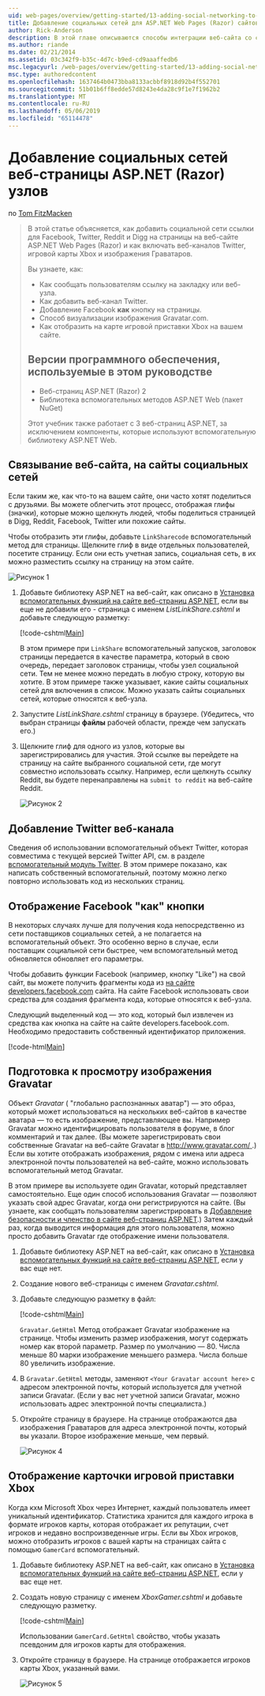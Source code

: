 ```yaml
---
uid: web-pages/overview/getting-started/13-adding-social-networking-to-your-web-site
title: Добавление социальных сетей для ASP.NET Web Pages (Razor) сайтов | Документация Майкрософт
author: Rick-Anderson
description: В этой главе описываются способы интеграции веб-сайта со службами социальных сетей. В этой главе вы узнаете, как сообщать пользователям ссылку на закладку или веб-сайта...
ms.author: riande
ms.date: 02/21/2014
ms.assetid: 03c342f9-b35c-4d7c-b9ed-cd9aaaffedb6
msc.legacyurl: /web-pages/overview/getting-started/13-adding-social-networking-to-your-web-site
msc.type: authoredcontent
ms.openlocfilehash: 1637464b0473bba8133acbbf8918d92b4f552701
ms.sourcegitcommit: 51b01b6ff8edde57d8243e4da28c9f1e7f1962b2
ms.translationtype: MT
ms.contentlocale: ru-RU
ms.lasthandoff: 05/06/2019
ms.locfileid: "65114478"
---
```

# <a name="adding-social-networking-to-aspnet-web-pages-razor-sites"></a>Добавление социальных сетей веб-страницы ASP.NET (Razor) узлов

по [Tom FitzMacken](https://github.com/tfitzmac)

> В этой статье объясняется, как добавить социальной сети ссылки для Facebook, Twitter, Reddit и Digg на страницы на веб-сайте ASP.NET Web Pages (Razor) и как включать веб-каналов Twitter, игровой карты Xbox и изображения Граватаров.
> 
> Вы узнаете, как:
> 
> - Как сообщать пользователям ссылку на закладку или веб-узла.
> - Как добавить веб-канал Twitter.
> - Добавление Facebook **как** кнопку на страницы.
> - Способ визуализации изображения Gravatar.com.
> - Как отобразить на карте игровой приставки Xbox на вашем сайте.
>   
> 
> ## <a name="software-versions-used-in-the-tutorial"></a>Версии программного обеспечения, используемые в этом руководстве
> 
> 
> - Веб-страниц ASP.NET (Razor) 2
> - Библиотека вспомогательных методов ASP.NET Web (пакет NuGet)
>   
> 
> Этот учебник также работает с 3 веб-страниц ASP.NET, за исключением компоненты, которые используют вспомогательную библиотеку ASP.NET Web.

<a id="Linking_Your_Website"></a>
## <a name="linking-your-website-on-social-networking-sites"></a>Связывание веб-сайта, на сайты социальных сетей

Если таким же, как что-то на вашем сайте, они часто хотят поделиться с друзьями. Вы можете облегчить этот процесс, отображая глифы (значки), которые можно щелкнуть людей, чтобы поделиться страницей в Digg, Reddit, Facebook, Twitter или похожие сайты.

Чтобы отобразить эти глифы, добавьте `LinkSharecode` вспомогательный метод для страницы. Щелкните глиф в виде отдельных пользователей, посетите страницу. Если они есть учетная запись, социальная сеть, в их можно разместить ссылку на страницу на этом сайте.

![Рисунок 1](13-adding-social-networking-to-your-web-site/_static/image1.jpg)

1. Добавьте библиотеку ASP.NET на веб-сайт, как описано в [Установка вспомогательных функций на сайте веб-страниц ASP.NET](https://go.microsoft.com/fwlink/?LinkId=252372), если вы еще не добавили его - страница с именем *ListLinkShare.cshtml* и добавьте следующую разметку:

    [!code-cshtml[Main](13-adding-social-networking-to-your-web-site/samples/sample1.cshtml)]

    В этом примере при `LinkShare` вспомогательный запусков, заголовок страницы передается в качестве параметра, который в свою очередь, передает заголовок страницы, чтобы узел социальной сети. Тем не менее можно передать в любую строку, которую вы хотите. В этом примере также указывает, какие сайты социальных сетей для включения в список. Можно указать сайты социальных сетей, которые относятся к веб-узла.
2. Запустите *ListLinkShare.cshtml* страницу в браузере. (Убедитесь, что выбран страницы **файлы** рабочей области, прежде чем запускать его.)
3. Щелкните глиф для одного из узлов, которые вы зарегистрировались для участия. Этой ссылке вы перейдете на страницу на сайте выбранного социальной сети, где могут совместно использовать ссылку. Например, если щелкнуть ссылку Reddit, вы будете перенаправлены на `submit to reddit` на веб-сайте Reddit.

     ![Рисунок 2](13-adding-social-networking-to-your-web-site/_static/image2.jpg)

<a id="Adding_a_Twitter_Feed"></a>
## <a name="adding-a-twitter-feed"></a>Добавление Twitter веб-канала

Сведения об использовании вспомогательный объект Twitter, которая совместима с текущей версией Twitter API, см. в разделе [вспомогательный модуль Twitter](../ui-layouts-and-themes/twitter-helper.md). В этом примере показано, как написать собственный вспомогательный, поэтому можно легко повторно использовать код из нескольких страниц.

<a id="Displaying_a_Facebook_Button"></a>
## <a name="displaying-a-facebook-quotlikequot-button"></a>Отображение Facebook &quot;как&quot; кнопки

В некоторых случаях лучше для получения кода непосредственно из сети поставщиков социальных сетей, а не полагается на вспомогательный объект. Это особенно верно в случае, если поставщик социальной сети быстрее, чем вспомогательный метод обновляется обновляет его параметры.

Чтобы добавить функции Facebook (например, кнопку "Like") на свой сайт, вы можете получить фрагменты кода из [на сайте developers.facebook.com](https://developers.facebook.com/) сайта. На сайте Facebook использовать свои средства для создания фрагмента кода, которые относятся к веб-узла.

Следующий выделенный код — это код, который был извлечен из средства как кнопка на сайте на сайте developers.facebook.com. Необходимо предоставить собственный идентификатор приложения.

[!code-html[Main](13-adding-social-networking-to-your-web-site/samples/sample2.html?highlight=7-14,16-17)]

<a id="Rendering_a_Gravatar_Image"></a>
## <a name="rendering-a-gravatar-image"></a>Подготовка к просмотру изображения Gravatar

Объект *Gravatar* ( &quot;глобально распознанных аватар&quot;) — это образ, который может использоваться на нескольких веб-сайтов в качестве аватара &#8212; то есть изображение, представляющее вы. Например Gravatar можно идентифицировать пользователя в форуме, в блог комментарий и так далее. (Вы можете зарегистрировать свои собственные Gravatar на веб-сайте Gravatar в [ http://www.gravatar.com/ ](http://www.gravatar.com/).) Если вы хотите отображать изображения, рядом с имена или адреса электронной почты пользователей на веб-сайте, можно использовать вспомогательный метод Gravatar.

В этом примере вы используете один Gravatar, который представляет самостоятельно. Еще один способ использования Gravatar — позволяют указать свой адрес Gravatar, когда они регистрируются на сайте. (Вы узнаете, как сообщать пользователям зарегистрировать в [Добавление безопасности и членство в сайте веб-страниц ASP.NET](https://go.microsoft.com/fwlink/?LinkId=202904).) Затем каждый раз, когда выводится информация для этого пользователя, можно просто добавить Gravatar где отображение имени пользователя.

1. Добавьте библиотеку ASP.NET на веб-сайт, как описано в [Установка вспомогательных функций на сайте веб-страниц ASP.NET](https://go.microsoft.com/fwlink/?LinkId=252372), если у вас еще нет.
2. Создание нового веб-страницы с именем *Gravatar.cshtml*.
3. Добавьте следующую разметку в файл: 

    [!code-cshtml[Main](13-adding-social-networking-to-your-web-site/samples/sample3.cshtml)]

    `Gravatar.GetHtml` Метод отображает Gravatar изображение на странице. Чтобы изменить размер изображения, могут содержать номер как второй параметр. Размер по умолчанию — 80. Числа меньше 80 марки изображение меньшего размера. Числа больше 80 увеличить изображение.
4. В `Gravatar.GetHtml` методы, заменяют `<Your Gravatar account here>` с адресом электронной почты, который используется для учетной записи Gravatar. (Если у вас нет учетной записи Gravatar, можно использовать адрес электронной почты специалиста.)
5. Откройте страницу в браузере. На странице отображаются два изображения Граватаров для адреса электронной почты, который вы указали. Второе изображение меньше, чем первый. 

    ![Рисунок 4](13-adding-social-networking-to-your-web-site/_static/image3.jpg)

<a id="Displaying_an_Xbox_Gamer_Card"></a>
## <a name="displaying-an-xbox-gamer-card"></a>Отображение карточки игровой приставки Xbox

Когда кхм Microsoft Xbox через Интернет, каждый пользователь имеет уникальный идентификатор. Статистика хранится для каждого игрока в формате игроков карты, которая отображает их репутации, счет игроков и недавно воспроизведенные игры. Если вы Xbox игроков, можно отобразить игроков с вашей карты на страницах сайта с помощью `GamerCard` вспомогательный.

1. Добавьте библиотеку ASP.NET на веб-сайт, как описано в [Установка вспомогательных функций на сайте веб-страниц ASP.NET](https://go.microsoft.com/fwlink/?LinkId=252372), если у вас еще нет.
2. Создать новую страницу с именем *XboxGamer.cshtml* и добавьте следующую разметку.

    [!code-cshtml[Main](13-adding-social-networking-to-your-web-site/samples/sample4.cshtml)]

    Использовании `GamerCard.GetHtml` свойство, чтобы указать псевдоним для игроков карты для отображения.
3. Откройте страницу в браузере. На странице отображается игроков карты Xbox, указанный вами.

    ![Рисунок 5](13-adding-social-networking-to-your-web-site/_static/image4.jpg)
